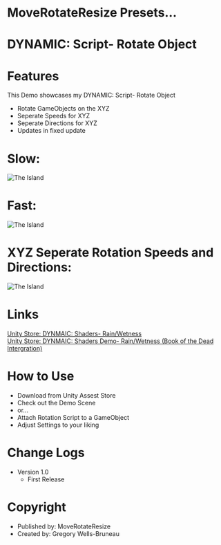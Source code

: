 # MoveRotateResize Presets...
# DYNAMIC: Script- Rotate Object

# Features
This Demo showcases my DYNAMIC: Script- Rotate Object
- Rotate GameObjects on the XYZ
- Seperate Speeds for XYZ
- Seperate Directions for XYZ
- Updates in fixed update
  
# Slow:
![The Island](https://user-images.githubusercontent.com/40639410/233672295-532696e5-a227-4aa4-aa76-1fd09793661e.jpg)
# Fast:
![The Island](https://user-images.githubusercontent.com/40639410/233672295-532696e5-a227-4aa4-aa76-1fd09793661e.jpg)
# XYZ Seperate Rotation Speeds and Directions:
![The Island](https://user-images.githubusercontent.com/40639410/233672295-532696e5-a227-4aa4-aa76-1fd09793661e.jpg)

  
# Links
[Unity Store: DYNMAIC: Shaders- Rain/Wetness](https://docs.unity3d.com/Packages/com.unity.render-pipelines.high-definition@16.0/manual/WaterSystem.html)  
[Unity Store: DYNMAIC: Shaders Demo- Rain/Wetness (Book of the Dead Intergration)](https://docs.unity3d.com/Packages/com.unity.render-pipelines.high-definition@16.0/manual/WaterSystem.html)  

# How to Use
- Download from Unity Assest Store
- Check out the Demo Scene
- or...
- Attach Rotation Script to a GameObject
- Adjust Settings to your liking

# Change Logs
- Version 1.0
    - First Release
      
# Copyright
- Published by: MoveRotateResize
- Created by: Gregory Wells-Bruneau
